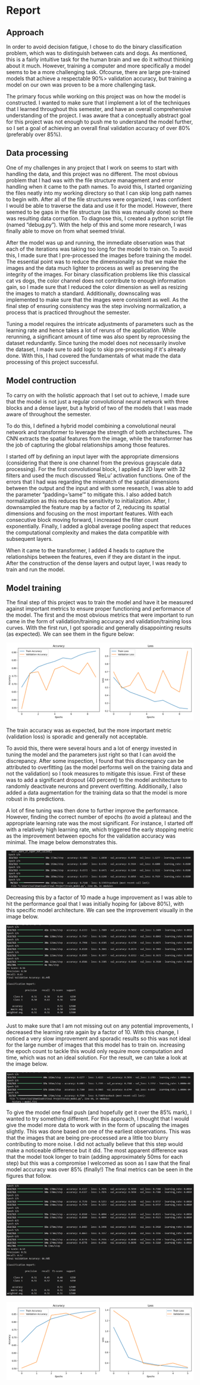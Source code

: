 # Report

## Approach

In order to avoid decision fatigue, I chose to do the binary classification problem, which was to distinguish between cats and dogs. As mentioned, this is a fairly intuitive task for the human brain and we do it without thinking about it much. However, training a computer and more specifically a model seems to be a more challenging task. Ofcourse, there are large pre-trained models that achieve a respectable 90%> validation accuracy, but training a model on our own was proven to be a more challenging task. 

The primary focus while working on this project was on how the model is constructed. I wanted to make sure that I implement a lot of the techniques that I learned throughout this semester, and have an overall comprehensive understanding of the project. I was aware that a conceptually abstract goal for this project was not enough to push me to understand the model further, so I set a goal of achieving an overall final validation accuracy of over 80% (preferably over 85%).

## Data processing

One of my challenges in any project that I work on seems to start with handling the data, and this project was no different. The most obvious problem that I had was with the file structure management and error handling when it came to the path names. To avoid this, I started organizing the files neatly into my working directory so that I can skip long path names to begin with. After all of the file structures were organized, I was confident I would be able to traverse the data and use it for the model. However, there seemed to be gaps in the file structure (as this was manually done) so there was resulting data corruption. To diagnose this, I created a python script file (named “debug.py”). With the help of this and some more research, I was finally able to move on from what seemed trivial. 

After the model was up and running, the immediate observation was that each of the iterations was taking too long for the model to train on. To avoid this, I made sure that I pre-processed the images before training the model. The essential point was to reduce the dimensionality so that we make the images and the data much lighter to process as well as preserving the integrity of the images. For binary classification problems like this classical cat vs dogs, the color channel does not contribute to enough information gain, so I made sure that I reduced the color dimension as well as resizing the images to match a standard. Additionally, downscaling was implemented to make sure that the images were consistent as well. As the final step of ensuring consistency was the step involving normalization, a process that is practiced throughout the semester. 

Tuning a model requires the intricate adjustments of parameters such as the learning rate and hence takes a lot of reruns of the application. While rerunning, a significant amount of time was also spent by reprocessing the dataset redundantly. Since tuning the model does not necessarily involve the dataset, I made sure to add logic to skip pre-processing if it's already done. With this, I had covered the fundamentals of what made the data processing of this project successful.

## Model contruction

To carry on with the holistic approach that I set out to achieve, I made sure that the model is not just a regular convolutional neural network with three blocks and a dense layer, but a hybrid of two of the models that I was made aware of throughout the semester. 

To do this, I defined a hybrid model combining a convolutional neural network and transformer to leverage the strength of both architectures. The CNN extracts the spatial features from the image, while the transformer has the job of capturing the global relationships among those features. 

I started off by defining an input layer with the appropriate dimensions (considering that there is one channel from the previous grayscale data processing). For the first convolutional block, I applied a 2D layer with 32 filters and used the much discussed ‘ReLu’ activation functions. One of the errors that I had was regarding the mismatch of the spatial dimensions between the output and the input and with some research, I was able to add the parameter “padding=’same’” to mitigate this. I also added batch normalization as this reduces the sensitivity to initialization. After, I downsampled the feature map by a factor of 2, reducing its spatial dimensions and focusing on the most important features. With each consecutive block moving forward, I increased the filter count exponentially. Finally, I added a global average pooling aspect that reduces the computational complexity and makes the data compatible with subsequent layers. 

When it came to the transformer, I added 4 heads to capture the relationships between the features, even if they are distant in the input. After the construction of the dense layers and output layer, I was ready to train and run the model. 


## Model training

The final step of this project was to train the model and have it be measured against important metrics to ensure proper functioning and performance of the model. The first and the most obvious metrics that were important to run came in the form of validation/training accuracy and validation/training loss curves. With the first run, I got sporadic and generally disappointing results (as expected). We can see them in the figure below:

![Example Image](run1.png)

The train accuracy was as expected, but the more important metric (validation loss) is sporadic and generally not acceptable. 

To avoid this, there were several hours and a lot of energy invested in tuning the model and the parameters just right so that I can avoid the discrepancy. After some inspection, I found that this discrepancy can be attributed to overfitting (as the model performs well on the training data and not the validation) so I took measures to mitigate this issue. First of these was to add a significant dropout (40 percent) to the model architecture to randomly deactivate neurons and prevent overfitting. Additionally, I also added a data augmentation for the training data so that the model is more robust in its predictions. 

A lot of fine tuning was then done to further improve the performance. However, finding the correct number of epochs (to avoid a plateau) and the appropriate learning rate was the most significant. For instance, I started off with a relatively high learning rate, which triggered the early stopping metric as the improvement between epochs for the validation accuracy was minimal. The image below demonstrates this. 

![Example Image](trial_run1.png)

Decreasing this by a factor of 10 made a huge improvement as I was able to hit the performance goal that I was initially hoping for (above 80%), with this specific model architecture. We can see the improvement visually in the image below. 

![Example Image](run2.png)

Just to make sure that I am not missing out on any potential improvements, I decreased the learning rate again by a factor of 10. With this change, I noticed a very slow improvement and sporadic results so this was not ideal for the large number of images that this model has to train on. increasing the epoch count to tackle this would only require more computation and time, which was not an ideal solution. For the result, we can take a look at the image below. 

![Example Image](trial_run2.png)

To give the model one final push (and hopefully get it over the 85% mark), I wanted to try something different. For this approach, I thought that I would give the model more data to work with in the form of upscaling the images slightly. This was done based on one of the earliest observations. This was that the images that are being pre-processed are a little too blurry contributing to more noise. I did not actually believe that this step would make a noticeable difference but it did. The most apparent difference was that the model took longer to train (adding approximately 50ms for each step) but this was a compromise I welcomed as soon as I saw that the final model accuracy was over 85% (finally!) The final metrics can be seen in the figures that follow. 

![Example Image](run3.png)

![Example Image](run3(1).png)
